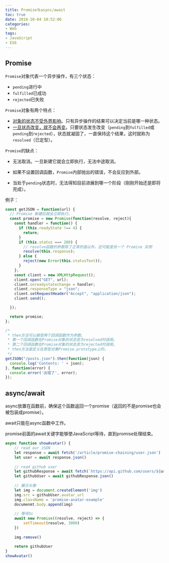 ```yaml
---
title: Promise与async/await
toc: true
date: 2018-10-04 10:52:06
categories:
- Web
tags:
- JavaScript
- ES6
---
```


## Promise

`Promise`对象代表一个异步操作，有三个状态：

- `pending`进行中
- `fulfilled`已成功
- `rejected`已失败

<!-- more -->

`Promise`对象有两个特点：

- <u>对象的状态不受外界影响</u>。只有异步操作的结果可以决定当前是哪一种状态。
- <u>一旦状态改变，就不会再变</u>。只要状态发生改变（`pending`到`fulfilled`或`pending`到`rejected`），状态就凝固了，一直保持这个结果，这时就称为 `resolved`（已定型）。

`Promise`的缺点：

- 无法取消。一旦新建它就会立即执行，无法中途取消。
- 如果不设置回调函数，`Promise`内部抛出的错误，不会反应到外部。

- 当处于`pending`状态时，无法得知目前进展到哪一个阶段（刚刚开始还是即将完成）。

例子：

```javascript
const getJSON = function(url) {
  // Promise 新建后就会立即执行。
  const promise = new Promise(function(resolve, reject){
    const handler = function() {
      if (this.readyState !== 4) {
        return;
      }
      if (this.status === 200) {
        // resolve函数的参数除了正常的值以外，还可能是另一个 Promise 实例
        resolve(this.response);
      } else {
        reject(new Error(this.statusText));
      }
    };
    const client = new XMLHttpRequest();
    client.open("GET", url);
    client.onreadystatechange = handler;
    client.responseType = "json";
    client.setRequestHeader("Accept", "application/json");
    client.send();

  });

  return promise;
};

/*
 * then方法可以接受两个回调函数作为参数。 
 * 第一个回调函数在Promise对象的状态变为resolved时调用。
 * 第二个回调函数在Promise对象的状态变为rejected时调用。
 * then方法是定义在原型对象Promise.prototype上的。
 */
getJSON("/posts.json").then(function(json) {
  console.log('Contents: ' + json);
}, function(error) {
  console.error('出错了', error);
});
```

## async/await

async放置在函数前，确保这个函数返回一个promise（返回的不是promise也会被包装成promise）。

await只能在async函数中工作。

promise前面的await关键字能够使JavaScript等待，直到promise处理结束。

```js
async function showAvatar() {
    // read our JSON
    let response = await fetch('/article/promise-chaining/user.json')
    let user = await response.json()
    
    // read github user
    let githubResponse = await fetch(`https://api.github.com/users/${user.name}`)
    let githubUser = await githubResponse.json()
    
    // 展示头像
    let img = document.createElement('img')
    img.src = githubUser.avatar_url
    img.className = 'promise-avatar-example'
    documenmt.body.append(img)
    
    // 等待3s
    await new Promise((resolve, reject) => {
        setTimeout(resolve, 3000)
    })
    
    img.remove()
    
    return githubUser
}
showAvatar()
```

